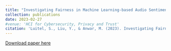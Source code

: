 ```yaml
---
title: "Investigating Fairness in Machine Learning-based Audio Sentiment Analysis using Spectrograms and Bag-of-visual-words"
collection: publications
date: 2023-02-27
#venue: 'HCI for Cybersecurity, Privacy and Trust'
citation: 'Luitel, S., Liu, Y., & Anwar, M. (2023). Investigating Fairness in Machine Learning-based Audio Sentiment Analysis using Spectrograms and Bag-of-visual-words.'
---
```


[Download paper here](https://www.researchsquare.com/article/rs-2566840/v1)
